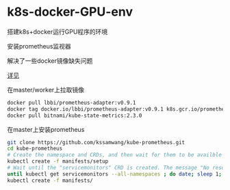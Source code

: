 # k8s-docker-GPU-env
搭建k8s+docker运行GPU程序的环境

安装prometheus监视器

解决了一些docker镜像缺失问题

[详见](https://github.com/kssamwang/kube-prometheus)

在master/worker上拉取镜像
```sh
docker pull lbbi/prometheus-adapter:v0.9.1
docker tag docker.io/lbbi/prometheus-adapter:v0.9.1 k8s.gcr.io/prometheus-adapter:v0.9.1
docker pull bitnami/kube-state-metrics:2.3.0
```

在master上安装prometheus
```sh
git clone https://github.com/kssamwang/kube-prometheus.git
cd kube-prometheus
# Create the namespace and CRDs, and then wait for them to be availble before creating the remaining resources
kubectl create -f manifests/setup
# Wait until the "servicemonitors" CRD is created. The message "No resources found" means success in this context.
until kubectl get servicemonitors --all-namespaces ; do date; sleep 1; echo ""; done
kubectl create -f manifests/
```